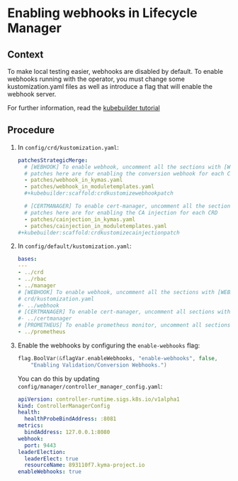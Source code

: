 # Enabling webhooks in Lifecycle Manager

## Context

To make local testing easier, webhooks are disabled by default. To enable webhooks running with the operator, you must change some kustomization.yaml files as well as introduce a flag that will enable the webhook server.

For further information, read the [kubebuilder tutorial](https://book.kubebuilder.io/cronjob-tutorial/running-webhook.html)

## Procedure

1. In `config/crd/kustomization.yaml`:

   ```yaml
   patchesStrategicMerge:
     # [WEBHOOK] To enable webhook, uncomment all the sections with [WEBHOOK] prefix.
     # patches here are for enabling the conversion webhook for each CRD
     - patches/webhook_in_kymas.yaml
     - patches/webhook_in_moduletemplates.yaml
     #+kubebuilder:scaffold:crdkustomizewebhookpatch

     # [CERTMANAGER] To enable cert-manager, uncomment all the sections with [CERTMANAGER] prefix.
     # patches here are for enabling the CA injection for each CRD
     - patches/cainjection_in_kymas.yaml
     - patches/cainjection_in_moduletemplates.yaml
   #+kubebuilder:scaffold:crdkustomizecainjectionpatch
   ```

2. In `config/default/kustomization.yaml`:

   ```yaml
   bases:
   ---
   - ../crd
   - ../rbac
   - ../manager
   # [WEBHOOK] To enable webhook, uncomment all the sections with [WEBHOOK] prefix including the one in
   # crd/kustomization.yaml
   #- ../webhook
   # [CERTMANAGER] To enable cert-manager, uncomment all sections with 'CERTMANAGER'. 'WEBHOOK' components are required.
   #- ../certmanager
   # [PROMETHEUS] To enable prometheus monitor, uncomment all sections with 'PROMETHEUS'.
   - ../prometheus
   ```

3. Enable the webhooks by configuring the `enable-webhooks` flag:

   ```go
   flag.BoolVar(&flagVar.enableWebhooks, "enable-webhooks", false,
       "Enabling Validation/Conversion Webhooks.")
   ```

   You can do this by updating `config/manager/controller_manager_config.yaml`:

   ```yaml
   apiVersion: controller-runtime.sigs.k8s.io/v1alpha1
   kind: ControllerManagerConfig
   health:
     healthProbeBindAddress: :8081
   metrics:
     bindAddress: 127.0.0.1:8080
   webhook:
     port: 9443
   leaderElection:
     leaderElect: true
     resourceName: 893110f7.kyma-project.io
   enableWebhooks: true
   ```
